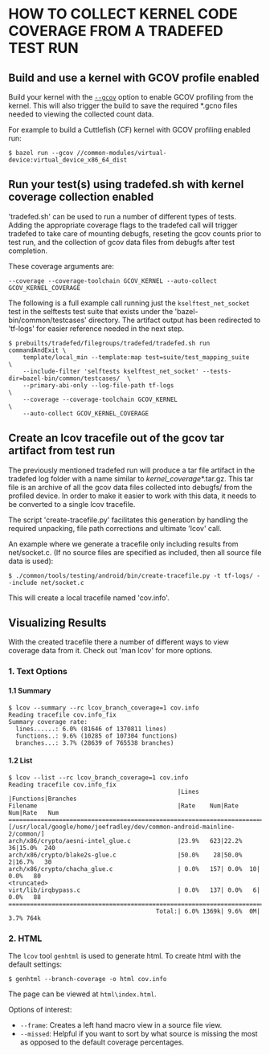 HOW TO COLLECT KERNEL CODE COVERAGE FROM A TRADEFED TEST RUN
============================================================


## Build and use a kernel with GCOV profile enabled
Build your kernel with the [`--gcov`](https://android.googlesource.com/kernel/build/+/refs/heads/main/kleaf/docs/gcov.md) option to enable
GCOV profiling from the kernel. This will also trigger the build to save the required *.gcno files needed to viewing the collected count data.

For example to build a Cuttlefish (CF) kernel with GCOV profiling enabled run:
```
$ bazel run --gcov //common-modules/virtual-device:virtual_device_x86_64_dist
```

## Run your test(s) using tradefed.sh with kernel coverage collection enabled
'tradefed.sh' can be used to run a number of different types of tests. Adding the appropriate coverage flags
to the tradefed call will trigger tradefed to take care of mounting debugfs, reseting the gcov counts prior
to test run, and the collection of gcov data files from debugfs after test completion.

These coverage arguments are:
```
--coverage --coverage-toolchain GCOV_KERNEL --auto-collect GCOV_KERNEL_COVERAGE
```

The following is a full example call running just the `kselftest_net_socket` test in the
selftests test suite that exists under the 'bazel-bin/common/testcases' directory. The artifact
output has been redirected to 'tf-logs' for easier reference needed in the next step.
```
$ prebuilts/tradefed/filegroups/tradefed/tradefed.sh run commandAndExit \
    template/local_min --template:map test=suite/test_mapping_suite     \
    --include-filter 'selftests kselftest_net_socket' --tests-dir=bazel-bin/common/testcases/  \
    --primary-abi-only --log-file-path tf-logs                          \
    --coverage --coverage-toolchain GCOV_KERNEL                         \
    --auto-collect GCOV_KERNEL_COVERAGE
```

## Create an lcov tracefile out of the gcov tar artifact from test run
The previously mentioned tradefed run will produce a tar file artifact in the
tradefed log folder with a name similar to <test>_kernel_coverage_*.tar.gz.
This tar file is an archive of all the gcov data files collected into debugfs/
from the profiled device. In order to make it easier to work with this data,
it needs to be converted to a single lcov tracefile.

The script 'create-tracefile.py' facilitates this generation by handling the
required unpacking, file path corrections and ultimate 'lcov' call.

An example where we generate a tracefile only including results from net/socket.c.
(If no source files are specified as included, then all source file data is used):
```
$ ./common/tools/testing/android/bin/create-tracefile.py -t tf-logs/ --include net/socket.c
```

This will create a local tracefile named 'cov.info'.


## Visualizing Results
With the created tracefile there a number of different ways to view coverage data from it.
Check out 'man lcov' for more options.
### 1. Text Options
#### 1.1 Summary
```
$ lcov --summary --rc lcov_branch_coverage=1 cov.info
Reading tracefile cov.info_fix
Summary coverage rate:
  lines......: 6.0% (81646 of 1370811 lines)
  functions..: 9.6% (10285 of 107304 functions)
  branches...: 3.7% (28639 of 765538 branches)
```
#### 1.2 List
```
$ lcov --list --rc lcov_branch_coverage=1 cov.info
Reading tracefile cov.info_fix
                                               |Lines      |Functions|Branches
Filename                                       |Rate    Num|Rate  Num|Rate   Num
================================================================================
[/usr/local/google/home/joefradley/dev/common-android-mainline-2/common/]
arch/x86/crypto/aesni-intel_glue.c             |23.9%   623|22.2%  36|15.0%  240
arch/x86/crypto/blake2s-glue.c                 |50.0%    28|50.0%   2|16.7%   30
arch/x86/crypto/chacha_glue.c                  | 0.0%   157| 0.0%  10| 0.0%   80
<truncated>
virt/lib/irqbypass.c                           | 0.0%   137| 0.0%   6| 0.0%   88
================================================================================
                                         Total:| 6.0% 1369k| 9.6%  0M| 3.7% 764k
```
### 2. HTML
The `lcov` tool `genhtml` is used to generate html. To create html with the default settings:

```
$ genhtml --branch-coverage -o html cov.info
```

The page can be viewed at `html\index.html`.

Options of interest:
 * `--frame`: Creates a left hand macro view in a source file view.
 * `--missed`: Helpful if you want to sort by what source is missing the most as opposed to the default coverage percentages.



